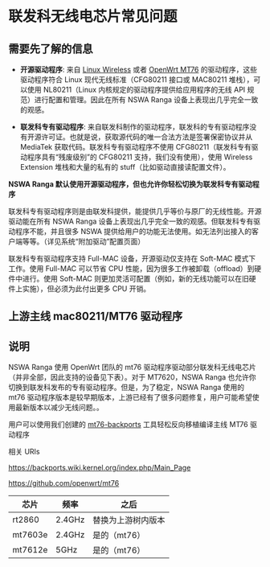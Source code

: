 # 联发科无线电芯片常见问题

## 需要先了解的信息

- **开源驱动程序**: 来自 [Linux Wireless](https://wireless.wiki.kernel.org/) 或者 [OpenWrt MT76](https://github.com/openwrt/mt76) 的驱动程序，这些驱动程序符合 Linux 现代无线标准（CFG80211 接口或 MAC80211 堆栈），可以使用 NL80211（Linux 内核规定的驱动程序提供给应用程序的无线 API 规范）进行配置和管理。因此在所有 NSWA Ranga 设备上表现出几乎完全一致的观感。

- **联发科专有驱动程序**: 来自联发科制作的驱动程序，联发科的专有驱动程序没有开源许可证。也就是说，获取源代码的唯一合法方法是签署保密协议并从 MediaTek 获取代码。联发科专有驱动程序不使用 CFG80211（联发科专有驱动程序具有“残废级别”的 CFG80211 支持，我们没有使用），使用 Wireless Extension 堆栈和大量的私有的 stuff（比如驱动直接读配置文件）。

**NSWA Ranga 默认使用开源驱动程序，但也允许你轻松切换为联发科专有驱动程序**

联发科专有驱动程序则是由联发科提供，能提供几乎等价与原厂的无线性能。开源驱动能在所有 NSWA Ranga 设备上表现出几乎完全一致的观感。但联发科专有驱动程序不能，并且很多 NSWA 提供给用户的功能无法使用。如无法列出接入的客户端等等。（详见系统“附加驱动”配置页面）

联发科专有驱动程序支持 Full-MAC 设备，开源驱动仅支持在 Soft-MAC 模式下工作。使用 Full-MAC 可以节省 CPU 性能，因为很多工作被卸载（offload）到硬件中进行。使用 Soft-MAC 则更加灵活可配置（例如，新的无线功能可以在旧硬件上实施），但必须为此付出更多 CPU 开销。

## 上游主线 mac80211/MT76 驱动程序

## 说明

NSWA Ranga 使用 OpenWrt 团队的 mt76 驱动程序驱动部分联发科无线电芯片（并非全部，因此支持的设备见下表）。对于 MT7620，NSWA Ranga 也允许你切换到联发科发布的专有驱动程序。但是，为了稳定，NSWA Ranga 使用的 mt76 驱动程序版本是较早期版本，上游已经有了很多问题修复，用户可能希望使用最新版本以减少无线问题。。

用户可以使用我们创建的 [mt76-backports](https://github.com/nswa-project/mt76-backports) 工具轻松反向移植编译主线 MT76 驱动程序

相关 URIs

https://backports.wiki.kernel.org/index.php/Main_Page

https://github.com/openwrt/mt76


芯片|频率|之后
------|------------|-----------
rt2860|2.4GHz|替换为上游树内版本
mt7603e|2.4GHz|是的（mt76）
mt7612e|5GHz|是的（mt76）
